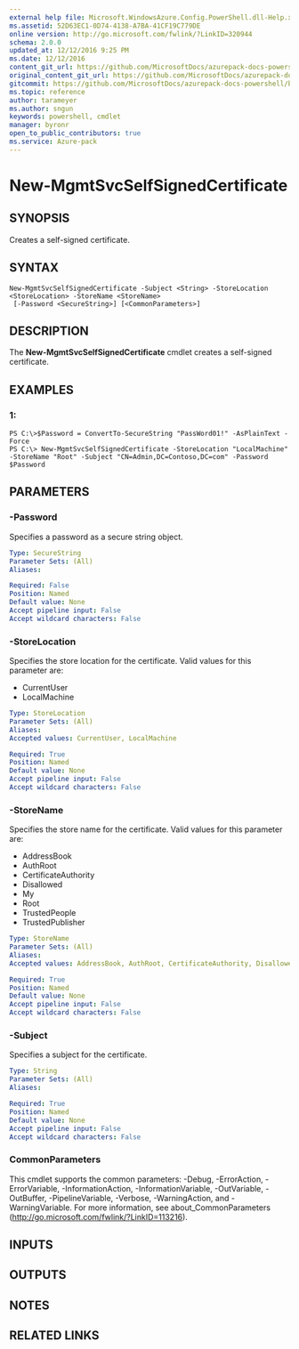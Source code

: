 ```yaml
---
external help file: Microsoft.WindowsAzure.Config.PowerShell.dll-Help.xml
ms.assetid: 52D63EC1-0D74-4138-A7BA-41CF19C779DE
online version: http://go.microsoft.com/fwlink/?LinkID=320944
schema: 2.0.0
updated_at: 12/12/2016 9:25 PM
ms.date: 12/12/2016
content_git_url: https://github.com/MicrosoftDocs/azurepack-docs-powershell/blob/master/AzurePack-cmdlets/Configuration/v1.0/New-MgmtSvcSelfSignedCertificate.md
original_content_git_url: https://github.com/MicrosoftDocs/azurepack-docs-powershell/blob/master/AzurePack-cmdlets/Configuration/v1.0/New-MgmtSvcSelfSignedCertificate.md
gitcommit: https://github.com/MicrosoftDocs/azurepack-docs-powershell/blob/b83cde31c8e8df3140400b62cc6698cfc8f37a47/AzurePack-cmdlets/Configuration/v1.0/New-MgmtSvcSelfSignedCertificate.md
ms.topic: reference
author: tarameyer
ms.author: sngun
keywords: powershell, cmdlet
manager: byronr
open_to_public_contributors: true
ms.service: Azure-pack
---
```


# New-MgmtSvcSelfSignedCertificate

## SYNOPSIS
Creates a self-signed certificate.

## SYNTAX

```
New-MgmtSvcSelfSignedCertificate -Subject <String> -StoreLocation <StoreLocation> -StoreName <StoreName>
 [-Password <SecureString>] [<CommonParameters>]
```

## DESCRIPTION
The **New-MgmtSvcSelfSignedCertificate** cmdlet creates a self-signed certificate.

## EXAMPLES

### 1:
```
PS C:\>$Password = ConvertTo-SecureString "PassWord01!" -AsPlainText -Force
PS C:\> New-MgmtSvcSelfSignedCertificate -StoreLocation "LocalMachine" -StoreName "Root" -Subject "CN=Admin,DC=Contoso,DC=com" -Password $Password
```

## PARAMETERS

### -Password
Specifies a password as a secure string object.

```yaml
Type: SecureString
Parameter Sets: (All)
Aliases: 

Required: False
Position: Named
Default value: None
Accept pipeline input: False
Accept wildcard characters: False
```

### -StoreLocation
Specifies the store location for the certificate.
Valid values for this parameter are:

- CurrentUser
- LocalMachine

```yaml
Type: StoreLocation
Parameter Sets: (All)
Aliases: 
Accepted values: CurrentUser, LocalMachine

Required: True
Position: Named
Default value: None
Accept pipeline input: False
Accept wildcard characters: False
```

### -StoreName
Specifies the store name for the certificate.
Valid values for this parameter are:

- AddressBook
- AuthRoot
- CertificateAuthority
- Disallowed
- My
- Root
- TrustedPeople
- TrustedPublisher

```yaml
Type: StoreName
Parameter Sets: (All)
Aliases: 
Accepted values: AddressBook, AuthRoot, CertificateAuthority, Disallowed, My, Root, TrustedPeople, TrustedPublisher

Required: True
Position: Named
Default value: None
Accept pipeline input: False
Accept wildcard characters: False
```

### -Subject
Specifies a subject for the certificate.

```yaml
Type: String
Parameter Sets: (All)
Aliases: 

Required: True
Position: Named
Default value: None
Accept pipeline input: False
Accept wildcard characters: False
```

### CommonParameters
This cmdlet supports the common parameters: -Debug, -ErrorAction, -ErrorVariable, -InformationAction, -InformationVariable, -OutVariable, -OutBuffer, -PipelineVariable, -Verbose, -WarningAction, and -WarningVariable. For more information, see about_CommonParameters (http://go.microsoft.com/fwlink/?LinkID=113216).

## INPUTS

## OUTPUTS

## NOTES

## RELATED LINKS

